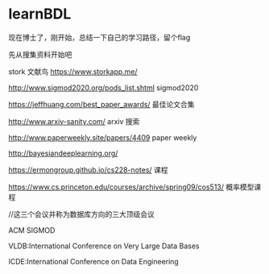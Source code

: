 # learnBDL
现在博士了，刚开始，总结一下自己的学习路径，留个flag


先从搜集资料开始吧

stork  文献鸟 https://www.storkapp.me/

http://www.sigmod2020.org/pods_list.shtml  sigmod2020

https://jeffhuang.com/best_paper_awards/   最佳论文合集

http://www.arxiv-sanity.com/     arxiv 搜索

http://www.paperweekly.site/papers/4409  paper weekly

http://bayesiandeeplearning.org/ 

https://ermongroup.github.io/cs228-notes/   课程

https://www.cs.princeton.edu/courses/archive/spring09/cos513/   概率模型课程



//这三个会议并称为数据库方向的三大顶级会议 

ACM SIGMOD

VLDB:International Conference on Very Large Data Bases

ICDE:International Conference on Data Engineering


